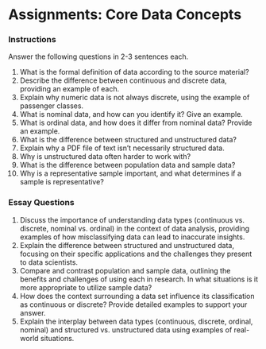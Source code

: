 # Assignments: Core Data Concepts

### Instructions
Answer the following questions in 2-3 sentences each.

1. What is the formal definition of data according to the source material?
2. Describe the difference between continuous and discrete data, providing an example of each.
3. Explain why numeric data is not always discrete, using the example of passenger classes.
4. What is nominal data, and how can you identify it? Give an example.
5. What is ordinal data, and how does it differ from nominal data? Provide an example.
6. What is the difference between structured and unstructured data?
7. Explain why a PDF file of text isn’t necessarily structured data.
8. Why is unstructured data often harder to work with?
9. What is the difference between population data and sample data?
10. Why is a representative sample important, and what determines if a sample is representative?

### Essay Questions
1. Discuss the importance of understanding data types (continuous vs. discrete, nominal vs. ordinal) in the context of data analysis, providing examples of how misclassifying data can lead to inaccurate insights.
2. Explain the difference between structured and unstructured data, focusing on their specific applications and the challenges they present to data scientists.
3. Compare and contrast population and sample data, outlining the benefits and challenges of using each in research. In what situations is it more appropriate to utilize sample data?
4. How does the context surrounding a data set influence its classification as continuous or discrete? Provide detailed examples to support your answer.
5. Explain the interplay between data types (continuous, discrete, ordinal, nominal) and structured vs. unstructured data using examples of real-world situations.

